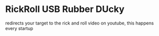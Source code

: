 # RickRoll USB Rubber DUcky
 redirects your target to the rick and roll video on youtube, this happens every startup
